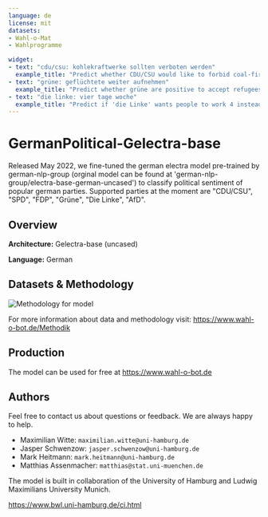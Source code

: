 ```yaml
---
language: de
license: mit
datasets:
- Wahl-o-Mat
- Wahlprogramme

widget:
- text: "cdu/csu: kohlekraftwerke sollten verboten werden"
  example_title: "Predict whether CDU/CSU would like to forbid coal-fired power plants"
- text: "grüne: geflüchtete weiter aufnehmen"
  example_title: "Predict whether grüne are positive to accept refugees"
- text: "die linke: vier tage woche"
  example_title: "Predict if 'die Linke' wants people to work 4 instead of 5 days per week"
---
```


# GermanPolitical-Gelectra-base

Released May 2022, we fine-tuned the german electra model pre-trained by german-nlp-group (orginal model can be found at 'german-nlp-group/electra-base-german-uncased') to classify political sentiment of popular german parties. 
Supported parties at the moment are "CDU/CSU", "SPD", "FDP", "Grüne", "Die Linke", "AfD".

## Overview  
**Architecture:** Gelectra-base (uncased)

**Language:** German  

## Datasets & Methodology
![Methodology for model](https://www.wahl-o-bot.de/img/Method.315efe28.jpg)

For more information about data and methodology visit: https://www.wahl-o-bot.de/Methodik

## Production

The model can be used for free at https://www.wahl-o-bot.de

## Authors

Feel free to contact us about questions or feedback. We are always happy to help.

* Maximilian Witte: `maximilian.witte@uni-hamburg.de`
* Jasper Schwenzow: `jasper.schwenzow@uni-hamburg.de`
* Mark Heitmann: `mark.heitmann@uni-hamburg.de`
* Matthias Assenmacher: `matthias@stat.uni-muenchen.de`

The model is built in collaboration of the University of Hamburg and Ludwig Maximilians University Munich. 

https://www.bwl.uni-hamburg.de/ci.html